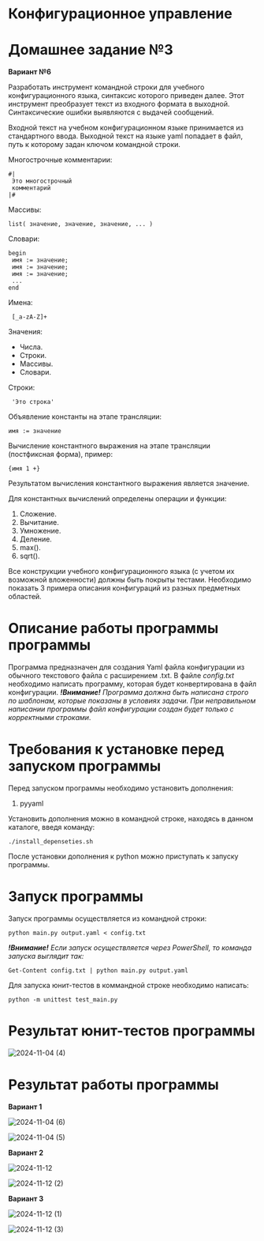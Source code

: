 # Конфигурационное управление

# Домашнее задание №3

**Вариант №6**

Разработать инструмент командной строки для учебного конфигурационного языка, синтаксис которого приведен далее. Этот инструмент преобразует текст из входного формата в выходной. Синтаксические ошибки выявляются с выдачей сообщений.

Входной текст на учебном конфигурационном языке принимается из стандартного ввода. Выходной текст на языке yaml попадает в файл, путь к которому задан ключом командной строки.

Многострочные комментарии:
```
#|
 Это многострочный
 комментарий
|#
```

Массивы:
```
list( значение, значение, значение, ... )
```
Словари:
```
begin
 имя := значение;
 имя := значение;
 имя := значение;
 ...
end
```

Имена:
```
 [_a-zA-Z]+
```

Значения:

* Числа.
* Строки.
* Массивы.
* Словари.


Строки:
```
 'Это строка'
```

Объявление константы на этапе трансляции:
```
имя := значение
```
Вычисление константного выражения на этапе трансляции (постфиксная форма), пример:
```
{имя 1 +}
```
Результатом вычисления константного выражения является значение.

Для константных вычислений определены операции и функции:

1. Сложение.
2. Вычитание.
3. Умножение.
4. Деление.
5. max().
6. sqrt().

Все конструкции учебного конфигурационного языка (с учетом их возможной вложенности) должны быть покрыты тестами. Необходимо показать 3 примера описания конфигураций из разных предметных областей.

# Описание работы программы программы

Программа предназначен для создания Yaml файла конфигурации из обычного текстового файла с расширением .txt. В файле *config.txt* необходимо написать программу, которая будет конвертирована в файл конфигурации. ***!Внимание!** Программа должна быть написана строго по шаблонам, которые показаны в условиях задачи. При неправильном написании программы файл конфигурации создан будет только с корректными строками*.


# Требования к установке перед запуском программы

Перед запуском программы необходимо установить дополнения:
1. pyyaml

Установить дополнения можно в командной строке, находясь в данном каталоге, введя команду:
```
./install_depenseties.sh
```
После установки дополнения к python можно приступать к запуску программы.

# Запуск программы

Запуск программы осуществляется из командной строки:
```
python main.py output.yaml < config.txt
```
***!Внимание!** Если запуск осуществляется через PowerShell, то команда запуска выглядит так:*
```
Get-Content config.txt | python main.py output.yaml
```

Для запуска юнит-тестов в коммандной строке необходимо написать:
```
python -m unittest test_main.py
```

# Результат юнит-тестов программы

![2024-11-04 (4)](https://github.com/user-attachments/assets/f2c2567e-f977-4a7a-b274-d55726e8d5fd)


# Результат работы программы

**Вариант 1**

![2024-11-04 (6)](https://github.com/user-attachments/assets/a6b78620-1f18-45bb-8ae2-1fb3bcbc2e13)

![2024-11-04 (5)](https://github.com/user-attachments/assets/ca47616d-c9ff-4288-af74-7c41090cefea)

**Вариант 2**

![2024-11-12](https://github.com/user-attachments/assets/dc13c4f8-2273-4500-9c2a-3aedd03f658e)

![2024-11-12 (2)](https://github.com/user-attachments/assets/f45cf246-9a9e-43a6-98cd-94703f5adc2d)

**Вариант 3**

![2024-11-12 (1)](https://github.com/user-attachments/assets/a59a1799-00c5-4ec7-9e81-e08b98ace80b)

![2024-11-12 (3)](https://github.com/user-attachments/assets/faa12637-53cf-49a7-bd3f-3a4d0b538a59)

